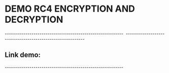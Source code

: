 <h1>DEMO RC4 ENCRYPTION AND DECRYPTION</h1>
----------------------------------------------------------
<img src="" />
----------------------------------------------------------

<h2>Link demo: </h2>
----------------------------------------------------------